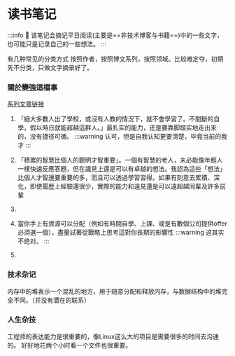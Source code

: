 # 读书笔记

:::info
:rocket: 该笔记会摘记平日阅读(主要是==非技术博客与书籍==)中的一些文字，也可能只是记录自己的一些想法。
:::

有几种常见的分类方式 按照作者，按照博文系列，按照领域。比较难定夺，初期先不分类，只做文字摘录好了。


### 關於變強這檔事
[系列文章链接](https://medium.com/@fchern/%E9%97%9C%E6%96%BC%E8%AE%8A%E5%BC%B7%E9%80%99%E6%AA%94%E4%BA%8B-%E4%B8%80-af73b0cc0cde)

1. 「絕大多數人出了學校，或沒有人教的情況下，就不會學習了。不間斷的自學，假以時日就能超越這群人。」最扎实的能力，还是要靠脚踏实地走出来的，没有捷径可循。
:::warning
认可，但是自我认知更要清楚，毕竟当前的我才
:::
2. 「積累的智慧比個人的聰明才智重要」。一個有智慧的老人，未必能像年輕人一樣快速反應答題，但在識見上還是可以有卓越的想法。我認為這些「想法」比個人才智還要重要的多，而且可以透過學習習得。如果有刻意去累積、深化，即使履歷上經驗還很少，實際的能力和遠見還是可以遠超越同輩及許多前輩
3. 

4. 當你手上有資源可以分配（例如有時間自學、上課、或是有數個公司提供offer必須選一個），盡量試著從戰略上思考這對你長期的影響性
:::warning
这其实不绝对。
:::
4. 
### 技术杂记

内存中的堆表示一个混乱的地方，用于随意分配和释放内存，与数据结构中的堆完全不同。（并没有潜在的联系）

### 人生杂技

工程师的表达能力是很重要的，像Linux这么大的项目是需要很多的时间去沟通的。
好好地花两个小时看一个文件也很重要。